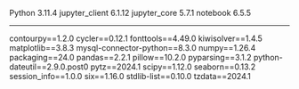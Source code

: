 Python 3.11.4
jupyter_client      6.1.12
jupyter_core        5.7.1
notebook            6.5.5

-------------------
contourpy==1.2.0
cycler==0.12.1
fonttools==4.49.0
kiwisolver==1.4.5
matplotlib==3.8.3
mysql-connector-python==8.3.0
numpy==1.26.4
packaging==24.0
pandas==2.2.1
pillow==10.2.0
pyparsing==3.1.2
python-dateutil==2.9.0.post0
pytz==2024.1
scipy==1.12.0
seaborn==0.13.2
session_info==1.0.0
six==1.16.0
stdlib-list==0.10.0
tzdata==2024.1
